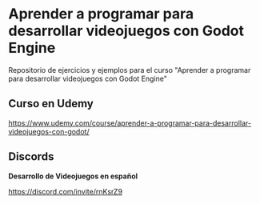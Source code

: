 # Aprender a programar para desarrollar videojuegos con Godot Engine

Repositorio de ejercicios y ejemplos para el curso "Aprender a programar para desarrollar videojuegos con Godot Engine"

## Curso en Udemy

https://www.udemy.com/course/aprender-a-programar-para-desarrollar-videojuegos-con-godot/

## Discords

**Desarrollo de Videojuegos en español**

https://discord.com/invite/rnKsrZ9
